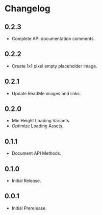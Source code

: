 # Changelog

## 0.2.3
- Complete API documentation comments.

## 0.2.2
- Create 1x1 pixel empty placeholder image.

## 0.2.1
- Update ReadMe images and links.

## 0.2.0
- Min Height Loading Variants.
- Optimize Loading Assets.

## 0.1.1
- Document API Methods.

## 0.1.0
- Initial Release.

## 0.0.1
- Initial Prerelease.